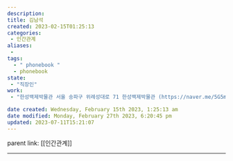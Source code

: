 ```yaml
---
description:
title: 김남석
created: 2023-02-15T01:25:13
categories: 
 - 인간관계
aliases: 
 - 
tags:
  - " phonebook "
  - phonebook
state: 
 - "직장인"
work:
 - "한성백제박물관 서울 송파구 위례성대로 71 한성백제박물관 (https://naver.me/5G5mDOYh)"

date created: Wednesday, February 15th 2023, 1:25:13 am
date modified: Monday, February 27th 2023, 6:20:45 pm
updated: 2023-07-11T15:21:07
---
```

parent link: [[인간관계]]

---

